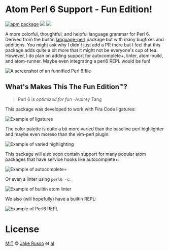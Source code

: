 # Atom Perl 6 Support - Fun Edition!

[![apm package][apm-ver-link]][releases]
[![][dl-badge]][apm-pkg-link]
[![][mit-badge]][mit]

A more colorful, thoughtful, and helpful language grammar for Perl 6. Derived from the builtin [language-perl](https://github.com/atom/language-perl) package but with many bugfixes and additions.  You might ask why I didn't just add a PR there but I feel that this package adds quite a bit more that it might not be everyone's cup of tea. However, I do plan on adding support for autocomplete+, linter, atom-build, and atom-runner.  Maybe even integrating a perl6 REPL would be fun!

![A screenshot of an funnified Perl 6 file](https://raw.githubusercontent.com/MadcapJake/language-perl6fe/master/example.png)

## What's Makes This The Fun Edition™?

> Perl 6 is *optimized for fun* -Audrey Tang

This package was developed to work with Fira Code ligatures:

![Example of ligatures](https://raw.githubusercontent.com/MadcapJake/language-perl6fe/master/ligatures.png)

The color palette is quite a bit more varied than the baseline perl highlighter and maybe even moreso than the vim-perl plugin:

![Example of varied highlighting](https://raw.githubusercontent.com/MadcapJake/language-perl6fe/master/colors.png)

This package will also soon contain support for many popular atom packages that have service hooks like autocomplete+:

![Example of autocomplete+](https://raw.githubusercontent.com/MadcapJake/language-perl6fe/master/autocomplete.png)

Or even a linter using `perl6 -c`:

![Example of builtin atom linter](https://raw.githubusercontent.com/MadcapJake/language-perl6fe/master/linter.png)

We also (will hopefully) have a builtin REPL:

![Example of Perl6 REPL]()

# License

[MIT][mit] © [Jake Russo][author] et [al][contributors]


[mit]:          http://opensource.org/licenses/MIT
[author]:       http://github.com/MadcapJake
[contributors]: https://github.com/MadcapJake/language-perl6fe/graphs/contributors
[releases]:     https://github.com/MadcapJake/language-perl6fe/releases
[mit-badge]:    https://img.shields.io/apm/l/language-perl6fe.svg
[apm-pkg-link]: https://atom.io/packages/language-perl6fe
[apm-ver-link]: https://img.shields.io/apm/v/language-perl6fe.svg
[dl-badge]:     http://img.shields.io/apm/dm/language-perl6fe.svg
